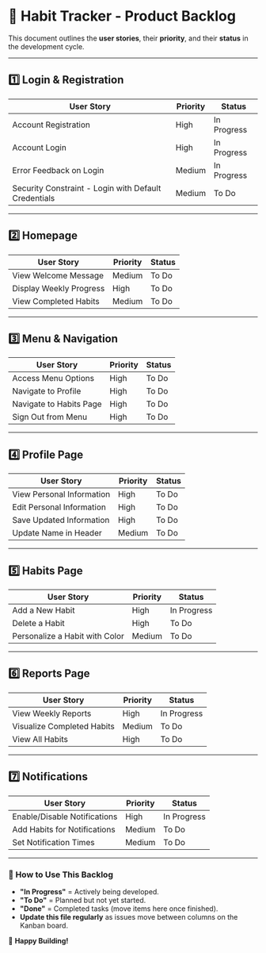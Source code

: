 # 📌 Habit Tracker - Product Backlog

This document outlines the **user stories**, their **priority**, and their **status** in the development cycle.

---

## **1️⃣ Login & Registration**
| **User Story** | **Priority** | **Status** |
|---------------|-------------|------------|
| Account Registration | High | In Progress |
| Account Login | High | In Progress |
| Error Feedback on Login | Medium | In Progress |
| Security Constraint - Login with Default Credentials | Medium | To Do |

---

## **2️⃣ Homepage**
| **User Story** | **Priority** | **Status** |
|---------------|-------------|------------|
| View Welcome Message | Medium | To Do |
| Display Weekly Progress | High | To Do |
| View Completed Habits | Medium | To Do |

---

## **3️⃣ Menu & Navigation**
| **User Story** | **Priority** | **Status** |
|---------------|-------------|------------|
| Access Menu Options | High | To Do |
| Navigate to Profile | High | To Do |
| Navigate to Habits Page | High | To Do |
| Sign Out from Menu | High | To Do |

---

## **4️⃣ Profile Page**
| **User Story** | **Priority** | **Status** |
|---------------|-------------|------------|
| View Personal Information | High | To Do |
| Edit Personal Information | High | To Do |
| Save Updated Information | High | To Do |
| Update Name in Header | Medium | To Do |

---

## **5️⃣ Habits Page**
| **User Story** | **Priority** | **Status** |
|---------------|-------------|------------|
| Add a New Habit | High | In Progress |
| Delete a Habit | High | To Do |
| Personalize a Habit with Color | Medium | To Do |

---

## **6️⃣ Reports Page**
| **User Story** | **Priority** | **Status** |
|---------------|-------------|------------|
| View Weekly Reports | High | In Progress |
| Visualize Completed Habits | Medium | To Do |
| View All Habits | High | To Do |

---

## **7️⃣ Notifications**
| **User Story** | **Priority** | **Status** |
|---------------|-------------|------------|
| Enable/Disable Notifications | High | In Progress |
| Add Habits for Notifications | Medium | To Do |
| Set Notification Times | Medium | To Do |

---

### **📌 How to Use This Backlog**
- **"In Progress"** = Actively being developed.
- **"To Do"** = Planned but not yet started.
- **"Done"** = Completed tasks (move items here once finished).
- **Update this file regularly** as issues move between columns on the Kanban board.

🚀 **Happy Building!**
